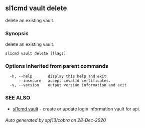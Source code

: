 ## sl1cmd vault delete

delete an existing vault.

### Synopsis

delete an existing vault.

```
sl1cmd vault delete [flags]
```

### Options inherited from parent commands

```
  -h, --help       display this help and exit
      --insecure   accept invalid certificates.
  -v, --version    output version information and exit
```

### SEE ALSO

* [sl1cmd vault](sl1cmd_vault.md)	 - create or update login information vault for api.

###### Auto generated by spf13/cobra on 28-Dec-2020
